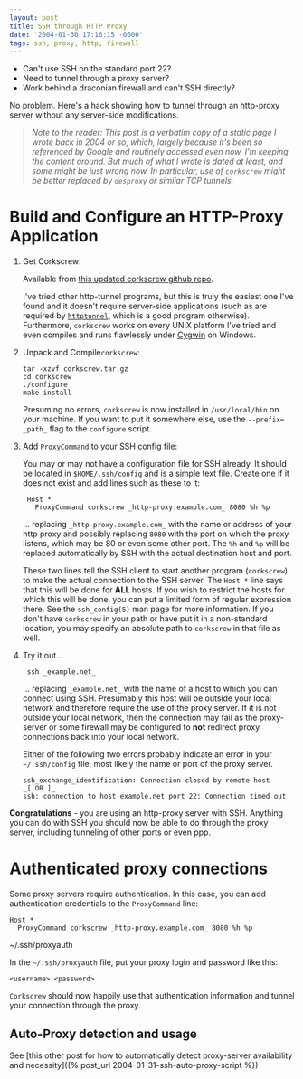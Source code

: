 ```yaml
---
layout: post
title: SSH through HTTP Proxy
date: '2004-01-30 17:16:15 -0600'
tags: ssh, proxy, http, firewall
---
```


 * Can't use SSH on the standard port 22?
 * Need to tunnel through a proxy server?
 * Work behind a draconian firewall and can't SSH directly?

No problem. Here's a hack showing how to tunnel through an http-proxy server
without any server-side modifications.

> _Note to the reader: This post is a verbatim copy of a static page I wrote
> back in 2004 or so, which, largely because it's been so referenced by Google
> and routinely accessed even now, I'm keeping the content around. But much of
> what I wrote is dated at least, and some might be just wrong now.  In
> particular, use of `corkscrew` might be better replaced by `desproxy` or
> similar TCP tunnels._

#  Build and Configure an HTTP-Proxy Application

1. Get Corkscrew:

    Available from [this updated corkscrew github repo](https://github.com/bryanpkc/corkscrew).

    I've tried other http-tunnel programs, but this is truly the easiest one I've found and it doesn't require server-side applications (such as are required by [`httptunnel`](http://www.nocrew.org/software/httptunnel.html), which is a good program otherwise). Furthermore, `corkscrew` works on every UNIX platform I've tried and even compiles and runs flawlessly under [Cygwin](http://www.cygwin.com/) on Windows.

2. Unpack and Compile`corkscrew`:

       tar -xzvf corkscrew.tar.gz
       cd corkscrew
       ./configure
       make install

    Presuming no errors, `corkscrew` is now installed in `/usr/local/bin` on your
    machine. If you want to put it somewhere else, use the `--prefix= _path_` flag
    to the `configure` script.

3. Add `ProxyCommand` to your SSH config file:

    You may or may not have a configuration file for SSH already. It should be located in `$HOME/.ssh/config` and is a simple text file. Create one if it does not exist and add lines such as these to it:

        Host *
          ProxyCommand corkscrew _http-proxy.example.com_ 8080 %h %p

    ... replacing `_http-proxy.example.com_` with the name or address of your http
    proxy and possibly replacing `8080` with the port on which the proxy listens,
    which may be 80 or even some other port. The `%h` and `%p` will be replaced
    automatically by SSH with the actual destination host and port.

    These two lines tell the SSH client to start another program (`corkscrew`) to
    make the actual connection to the SSH server. The `Host *` line says that this
    will be done for **ALL** hosts. If you wish to restrict the hosts for which
    this will be done, you can put a limited form of regular expression there. See
    the `ssh_config(5)` man page for more information. If you don't have
    `corkscrew` in your path or have put it in a non-standard location, you may
    specify an absolute path to `corkscrew` in that file as well.

  4. Try it out...

          ssh _example.net_

      ... replacing `_example.net_` with the name of a host to which you can connect
      using SSH. Presumably this host will be outside your local network and
      therefore require the use of the proxy server. If it is not outside your local
      network, then the connection may fail as the proxy-server or some firewall may
      be configured to **not** redirect proxy connections back into your local
      network.

      Either of the following two errors probably indicate an error in your
      `~/.ssh/config` file, most likely the name or port of the proxy server.

         ssh_exchange_identification: Connection closed by remote host
         _[ OR ]_
         ssh: connection to host example.net port 22: Connection timed out

**Congratulations** \- you are using an http-proxy server with SSH. Anything
you can do with SSH you should now be able to do through the proxy server,
including tunneling of other ports or even ppp.

# Authenticated proxy connections

Some proxy servers require authentication. In this case, you can add
authentication credentials to the `ProxyCommand` line:

    Host *
      ProxyCommand corkscrew _http-proxy.example.com_ 8080 %h %p
~/.ssh/proxyauth

In the `~/.ssh/proxyauth` file, put your proxy login and password like this:

    <username>:<password>

`Corkscrew` should now happily use that authentication information and tunnel
your connection through the proxy.

## Auto-Proxy detection and usage

See [this other post for how to automatically detect proxy-server availability and necessity]({% post_url 2004-01-31-ssh-auto-proxy-script %})
